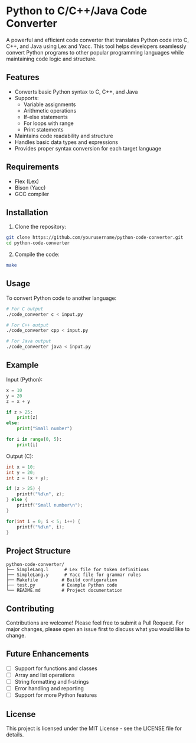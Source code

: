 # Python to C/C++/Java Code Converter

A powerful and efficient code converter that translates Python code into C, C++, and Java using Lex and Yacc. This tool helps developers seamlessly convert Python programs to other popular programming languages while maintaining code logic and structure.

## Features

- Converts basic Python syntax to C, C++, and Java
- Supports:
  - Variable assignments
  - Arithmetic operations
  - If-else statements
  - For loops with range
  - Print statements
- Maintains code readability and structure
- Handles basic data types and expressions
- Provides proper syntax conversion for each target language

## Requirements

- Flex (Lex)
- Bison (Yacc)
- GCC compiler

## Installation

1. Clone the repository:
```bash
git clone https://github.com/yourusername/python-code-converter.git
cd python-code-converter
```

2. Compile the code:
```bash
make
```

## Usage

To convert Python code to another language:

```bash
# For C output
./code_converter c < input.py

# For C++ output
./code_converter cpp < input.py

# For Java output
./code_converter java < input.py
```

## Example

Input (Python):
```python
x = 10
y = 20
z = x + y

if z > 25:
    print(z)
else:
    print("Small number")

for i in range(0, 5):
    print(i)
```

Output (C):
```c
int x = 10;
int y = 20;
int z = (x + y);

if (z > 25) {
    printf("%d\n", z);
} else {
    printf("Small number\n");
}

for(int i = 0; i < 5; i++) {
    printf("%d\n", i);
}
```

## Project Structure

```
python-code-converter/
├── SimpleLang.l      # Lex file for token definitions
├── SimpleLang.y      # Yacc file for grammar rules
├── Makefile         # Build configuration
├── test.py          # Example Python code
└── README.md        # Project documentation
```

## Contributing

Contributions are welcome! Please feel free to submit a Pull Request. For major changes, please open an issue first to discuss what you would like to change.

## Future Enhancements

- [ ] Support for functions and classes
- [ ] Array and list operations
- [ ] String formatting and f-strings
- [ ] Error handling and reporting
- [ ] Support for more Python features

## License

This project is licensed under the MIT License - see the LICENSE file for details. 